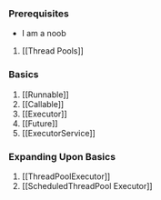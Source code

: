 ### Prerequisites
* I am a noob
1. [[Thread Pools]]
### Basics
1. [[Runnable]]
2. [[Callable]]
3. [[Executor]]
4. [[Future]]
5. [[ExecutorService]]
### Expanding Upon Basics
1. [[ThreadPoolExecutor]]
2. [[ScheduledThreadPool Executor]]
